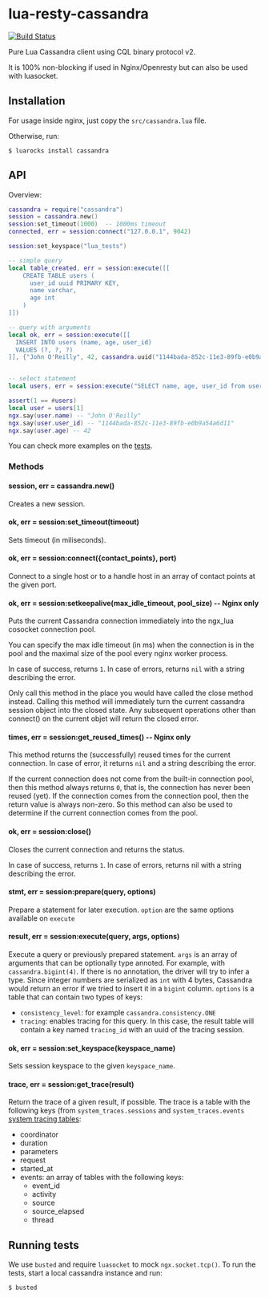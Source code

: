 lua-resty-cassandra
===================

[![Build Status](https://travis-ci.org/jbochi/lua-resty-cassandra.svg?branch=master)](https://travis-ci.org/jbochi/lua-resty-cassandra)

Pure Lua Cassandra client using CQL binary protocol v2.

It is 100% non-blocking if used in Nginx/Openresty but can also be used with luasocket.


Installation
------------

For usage inside nginx, just copy the `src/cassandra.lua` file.

Otherwise, run:

    $ luarocks install cassandra


API
---

Overview:
```lua
cassandra = require("cassandra")
session = cassandra.new()
session:set_timeout(1000)  -- 1000ms timeout
connected, err = session:connect("127.0.0.1", 9042)

session:set_keyspace("lua_tests")

-- simple query
local table_created, err = session:execute([[
    CREATE TABLE users (
      user_id uuid PRIMARY KEY,
      name varchar,
      age int
    )
]])

-- query with arguments
local ok, err = session:execute([[
  INSERT INTO users (name, age, user_id)
  VALUES (?, ?, ?)
]], {"John O'Reilly", 42, cassandra.uuid("1144bada-852c-11e3-89fb-e0b9a54a6d11")})


-- select statement
local users, err = session:execute("SELECT name, age, user_id from users")

assert(1 == #users)
local user = users[1]
ngx.say(user.name) -- "John O'Reilly"
ngx.say(user.user_id) -- "1144bada-852c-11e3-89fb-e0b9a54a6d11"
ngx.say(user.age) -- 42
```

You can check more examples on the [tests](https://github.com/jbochi/lua-resty-cassandra/blob/master/spec/functional_spec.lua).


### Methods

#### session, err = cassandra.new()

Creates a new session.

#### ok, err = session:set_timeout(timeout)

Sets timeout (in miliseconds).

#### ok, err = session:connect({contact_points}, port)

Connect to a single host or to a handle host in an array of contact points at the given port.

#### ok, err = session:setkeepalive(max_idle_timeout, pool_size)  -- Nginx only

Puts the current Cassandra connection immediately into the ngx_lua cosocket connection pool.

You can specify the max idle timeout (in ms) when the connection is in the pool and the maximal size of the pool every nginx worker process.

In case of success, returns `1`. In case of errors, returns `nil` with a string describing the error.

Only call this method in the place you would have called the close method instead. Calling this method will immediately turn the current cassandra session object into the closed state. Any subsequent operations other than connect() on the current objet will return the closed error.

#### times, err = session:get_reused_times() -- Nginx only

This method returns the (successfully) reused times for the current connection. In case of error, it returns `nil` and a string describing the error.

If the current connection does not come from the built-in connection pool, then this method always returns `0`, that is, the connection has never been reused (yet). If the connection comes from the connection pool, then the return value is always non-zero. So this method can also be used to determine if the current connection comes from the pool.

#### ok, err = session:close()

Closes the current connection and returns the status.

In case of success, returns `1`. In case of errors, returns nil with a string describing the error.

#### stmt, err = session:prepare(query, options)

Prepare a statement for later execution. `option` are the same options available on `execute`

#### result, err = session:execute(query, args, options)

Execute a query or previously prepared statement. `args` is an array of arguments that can be optionally
type annoted. For example, with `cassandra.bigint(4)`. If there is no annotation, the driver will try to
infer a type. Since integer numbers are serialized as `int` with 4 bytes, Cassandra would return an error 
if we tried to insert it in a `bigint` column. `options` is a table that can contain two types of keys:

* `consistency_level`: for example `cassandra.consistency.ONE`
* `tracing`: enables tracing for this query. In this case, the result table will contain a key named `tracing_id` with an uuid of the tracing session.


#### ok, err = session:set_keyspace(keyspace_name)

Sets session keyspace to the given `keyspace_name`.


#### trace, err = session:get_trace(result)

Return the trace of a given result, if possible. The trace is a table with the following keys (from `system_traces.sessions` and `system_traces.events` [system tracing tables](http://www.datastax.com/dev/blog/advanced-request-tracing-in-cassandra-1-2):

* coordinator
* duration
* parameters
* request
* started_at
* events: an array of tables with the following keys:
    * event_id
    * activity
    * source
    * source_elapsed
    * thread


Running tests
-------------

We use `busted` and require `luasocket` to mock `ngx.socket.tcp()`. To run the tests, start a local cassandra instance and run:

    $ busted
